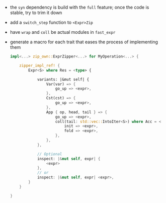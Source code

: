 - the `syn` dependency is build with the `full` feature; once the code is stable, try to trim it
  down

- add a `switch_step` function to `<Expr>Zip`

- have `wrap` and `coll` be actual modules in `fast_expr`

- generate a macro for each trait that eases the process of implementing them

    ```rust
    impl<...> zip_own::ExprZipper<...> for MyOperation<...> {

        zipper_impl_ref! {
            Expr<S> where Res = <type> {

                variants: |&mut self| {
                    Var(var) => {
                        go_up => <expr>,
                    },
                    Cst(cst) => {
                        go_up => <expr>,
                    },
                    App { op, head, tail } => {
                        go_up => <expr>,
                        coll(tail: std::vec::IntoIter<S>) where Acc = <type> => {
                            init => <expr>,
                            fold => <expr>,
                        },
                    },
                },

                // Optional
                inspect: |&mut self, expr| {
                    <expr>
                },
                // or
                inspect: |&mut self, expr| <expr>,
            }
        }

    }
    ```
